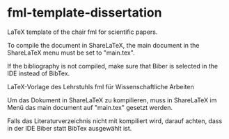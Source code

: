 # fml-template-dissertation

LaTeX template of the chair fml for scientific papers.

To compile the document in ShareLaTeX, the main document in the ShareLaTeX menu must be set to "main.tex". 

If the bibliography is not compiled, make sure that Biber is selected in the IDE instead of BibTex.


LaTeX-Vorlage des Lehrstuhls fml für Wissenschaftliche Arbeiten

Um das Dokument in ShareLaTeX zu kompilieren, muss in ShareLaTeX im Menü das main document auf "main.tex" gesetzt werden. 

Falls das Literaturverzeichnis nicht mit kompiliert wird, darauf achten, dass in der IDE Biber statt BibTex ausgewählt ist.
